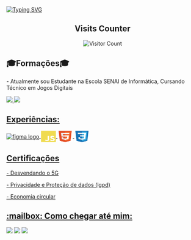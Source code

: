 <div>
  <a href="https://git.io/typing-svg"><img src="https://readme-typing-svg.herokuapp.com?font=Fira+Code&pause=1000&color=E05039&random=false&width=435&lines=Ol%C3%A1%2C+Me+chamo+Miguel+S.;Seja+Bem-Vindo+ao+meu+perfil" alt="Typing SVG" /></a>
</div>

<div align="center">
  <h2>Visits Counter</h2> 
  
  ![Visitor Count](https://profile-counter.glitch.me/Miguel-S-Chiovatto/count.svg)    
</div>

<div>

<h2>🎓Formações🎓</h2>

<div>
<p>- Atualmente sou Estudante na Escola SENAI de Informática, Cursando Técnico em Jogos Digitais</p>
</div>

<div>
  <a href="https://github.com/Draxz11">
  <img height="180em" src="https://github-readme-stats.vercel.app/api?username=Draxz11&show_icons=true&theme=dark&include_all_commits=true&count_private=true"/>
  <img height="180em" src="https://github-readme-stats.vercel.app/api/top-langs/?username=Draxz11&layout=compact&langs_count=7&theme=dark"/>
  <h2>Experiências:</h2>
  <img align="center"  alt="figma logo" height="30" width="40" src="https://cdn.jsdelivr.net/gh/devicons/devicon/icons/figma/figma-original.svg"/>
   <img align="center" alt="Tadeu-Js" height="30" width="40" src="https://raw.githubusercontent.com/devicons/devicon/master/icons/javascript/javascript-plain.svg">
  <img align="center" alt="Tadeu-HTML" height="30" width="40" src="https://raw.githubusercontent.com/devicons/devicon/master/icons/html5/html5-original.svg">
  <img align="center" alt="Tadeu-CSS" height="30" width="40" src="https://raw.githubusercontent.com/devicons/devicon/master/icons/css3/css3-original.svg">
</div>

<div>
  <h2>Certificações</h2> 
    <p>- Desvendando o 5G</p>
    <p>- Privacidade e Proteção de dados (lgpd)</p>
    <p>- Economia circular</p>
</div>

<div>
  <h2>:mailbox: Como chegar até mim:</h2>
  <a href = "miguelsinhoretiss@gmail.com"><img src="https://img.shields.io/badge/Gmail-D14836?style=for-the-badge&logo=gmail&logoColor=white" target="_blank"></a>
  <a href="https://www.linkedin.com/in/miguel-sinhoreti-99944a307/" target="_blank"><img src="https://img.shields.io/badge/-LinkedIn-%230077B5?style=for-the-badge&logo=linkedin&logoColor=white" target="_blank"></a>
   <a href="https://discord.gg/draxz_145" target="_blank"><img src="https://img.shields.io/badge/Discord-7289DA?style=for-the-badge&logo=discord&logoColor=white" target="_blank"></a> 
 
</div>

